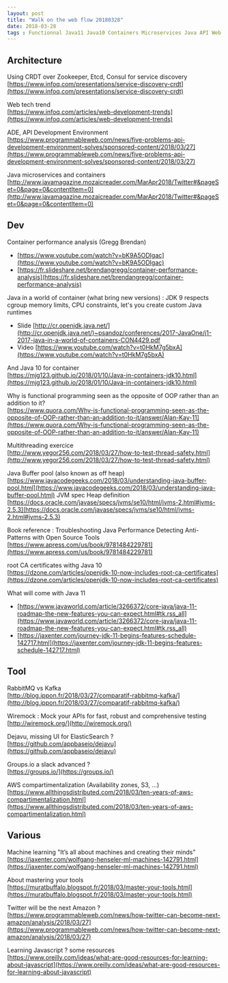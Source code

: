 ```yaml
---
layout: post
title: "Walk on the web flow 20180328"
date: 2018-03-28
tags : Functionnal Java11 Java10 Containers Microservices Java API Web Crdt Webflowwalk  Multithreading Offheap Performance Certificate Rabbitmq Kafka Wiremock Mock Elasticsearch AWS Machinelearning Twitter Javascript
---
```



## Architecture

Using CRDT over Zookeeper, Etcd, Consul for service discovery   
[https://www.infoq.com/presentations/service-discovery-crdt](https://www.infoq.com/presentations/service-discovery-crdt)

Web tech trend   
[https://www.infoq.com/articles/web-development-trends](https://www.infoq.com/articles/web-development-trends)

ADE, API Development Environment   
[https://www.programmableweb.com/news/five-problems-api-development-environment-solves/sponsored-content/2018/03/27](https://www.programmableweb.com/news/five-problems-api-development-environment-solves/sponsored-content/2018/03/27)

Java microservices and containers    
[http://www.javamagazine.mozaicreader.com/MarApr2018/Twitter#&pageSet=0&page=0&contentItem=0](http://www.javamagazine.mozaicreader.com/MarApr2018/Twitter#&pageSet=0&page=0&contentItem=0)

## Dev

Container performance analysis (Gregg Brendan)   
* [https://www.youtube.com/watch?v=bK9A5ODIgac](https://www.youtube.com/watch?v=bK9A5ODIgac)
* [https://fr.slideshare.net/brendangregg/container-performance-analysis](https://fr.slideshare.net/brendangregg/container-performance-analysis)

Java in a world of container (what bring new versions) : JDK 9 respects cgroup memory limits, CPU constraints, let's you create custom Java runtimes    
* Slide [http://cr.openjdk.java.net/](http://cr.openjdk.java.net/)~psandoz/conferences/2017-JavaOne/j1-2017-java-in-a-world-of-containers-CON4429.pdf
* Video [https://www.youtube.com/watch?v=t0HkM7g5bxA](https://www.youtube.com/watch?v=t0HkM7g5bxA)

And Java 10 for container   
[https://mjg123.github.io/2018/01/10/Java-in-containers-jdk10.html](https://mjg123.github.io/2018/01/10/Java-in-containers-jdk10.html)

Why is functional programming seen as the opposite of OOP rather than an addition to it?    
[https://www.quora.com/Why-is-functional-programming-seen-as-the-opposite-of-OOP-rather-than-an-addition-to-it/answer/Alan-Kay-11](https://www.quora.com/Why-is-functional-programming-seen-as-the-opposite-of-OOP-rather-than-an-addition-to-it/answer/Alan-Kay-11)

Multithreading exercice    
[http://www.yegor256.com/2018/03/27/how-to-test-thread-safety.html](http://www.yegor256.com/2018/03/27/how-to-test-thread-safety.html)

Java Buffer pool (also known as off heap)     
[https://www.javacodegeeks.com/2018/03/understanding-java-buffer-pool.html](https://www.javacodegeeks.com/2018/03/understanding-java-buffer-pool.html)
JVM spec Heap definition [https://docs.oracle.com/javase/specs/jvms/se10/html/jvms-2.html#jvms-2.5.3](https://docs.oracle.com/javase/specs/jvms/se10/html/jvms-2.html#jvms-2.5.3)

Book reference : Troubleshooting Java Performance Detecting Anti-Patterns with Open Source Tools    
[https://www.apress.com/us/book/9781484229781](https://www.apress.com/us/book/9781484229781)

root CA certificates withg Java 10    
[https://dzone.com/articles/openjdk-10-now-includes-root-ca-certificates](https://dzone.com/articles/openjdk-10-now-includes-root-ca-certificates)

What will come with Java 11    
* [https://www.javaworld.com/article/3266372/core-java/java-11-roadmap-the-new-features-you-can-expect.html#tk.rss_all](https://www.javaworld.com/article/3266372/core-java/java-11-roadmap-the-new-features-you-can-expect.html#tk.rss_all)
* [https://jaxenter.com/journey-jdk-11-begins-features-schedule-142717.html](https://jaxenter.com/journey-jdk-11-begins-features-schedule-142717.html)

## Tool

RabbitMQ vs Kafka    
[http://blog.ippon.fr/2018/03/27/comparatif-rabbitmq-kafka/](http://blog.ippon.fr/2018/03/27/comparatif-rabbitmq-kafka/)

Wiremock : Mock your APIs for fast, robust and comprehensive testing    
[http://wiremock.org/](http://wiremock.org/)

Dejavu, missing UI for ElasticSearch ?    
[https://github.com/appbaseio/dejavu](https://github.com/appbaseio/dejavu)

Groups.io a slack advanced ?    
[https://groups.io/](https://groups.io/)

AWS compartimentalization (Availability zones, S3, ...)    
[https://www.allthingsdistributed.com/2018/03/ten-years-of-aws-compartimentalization.html](https://www.allthingsdistributed.com/2018/03/ten-years-of-aws-compartimentalization.html)

## Various

Machine learning "It’s all about machines and creating their minds"    
[https://jaxenter.com/wolfgang-henseler-ml-machines-142791.html](https://jaxenter.com/wolfgang-henseler-ml-machines-142791.html)

About mastering your tools    
[https://muratbuffalo.blogspot.fr/2018/03/master-your-tools.html](https://muratbuffalo.blogspot.fr/2018/03/master-your-tools.html)

Twitter will be the next Amazon ?    
[https://www.programmableweb.com/news/how-twitter-can-become-next-amazon/analysis/2018/03/27](https://www.programmableweb.com/news/how-twitter-can-become-next-amazon/analysis/2018/03/27)

Learning Javascript ? some resources    
[https://www.oreilly.com/ideas/what-are-good-resources-for-learning-about-javascript](https://www.oreilly.com/ideas/what-are-good-resources-for-learning-about-javascript)

